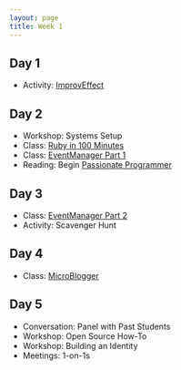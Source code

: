 ```yaml
---
layout: page
title: Week 1
---
```


## Day 1

* Activity: [ImprovEffect](http://www.improveffect.com/)

## Day 2

* Workshop: Systems Setup
* Class: [Ruby in 100 Minutes](http://tutorials.jumpstartlab.com/projects/ruby_in_100_minutes.html)
* Class: [EventManager Part 1](http://tutorials.jumpstartlab.com/projects/eventmanager.html)
* Reading: Begin [Passionate Programmer](http://tutorials.jumpstartlab.com/reading/passionate_programmer.html)

## Day 3

* Class: [EventManager Part 2](http://tutorials.jumpstartlab.com/projects/eventmanager.html)
* Activity: Scavenger Hunt

## Day 4

* Class: [MicroBlogger](http://tutorials.jumpstartlab.com/projects/microblogger.html)

## Day 5

* Conversation: Panel with Past Students
* Workshop: Open Source How-To
* Workshop: Building an Identity
* Meetings: 1-on-1s